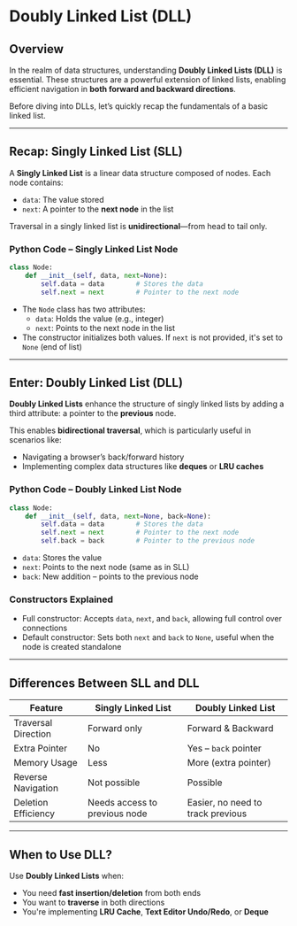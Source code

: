 #  Doubly Linked List (DLL)

##  Overview

In the realm of data structures, understanding **Doubly Linked Lists (DLL)** is essential. These structures are a powerful extension of linked lists, enabling efficient navigation in **both forward and backward directions**.

Before diving into DLLs, let’s quickly recap the fundamentals of a basic linked list.

---

##  Recap: Singly Linked List (SLL)

A **Singly Linked List** is a linear data structure composed of nodes. Each node contains:
- `data`: The value stored
- `next`: A pointer to the **next node** in the list

Traversal in a singly linked list is **unidirectional**—from head to tail only.

###  Python Code – Singly Linked List Node

```python
class Node:
    def __init__(self, data, next=None):
        self.data = data        # Stores the data
        self.next = next        # Pointer to the next node
```

- The `Node` class has two attributes:
  - `data`: Holds the value (e.g., integer)
  - `next`: Points to the next node in the list
- The constructor initializes both values. If `next` is not provided, it's set to `None` (end of list)

---

##  Enter: Doubly Linked List (DLL)

**Doubly Linked Lists** enhance the structure of singly linked lists by adding a third attribute: a pointer to the **previous** node.

This enables **bidirectional traversal**, which is particularly useful in scenarios like:
- Navigating a browser’s back/forward history
- Implementing complex data structures like **deques** or **LRU caches**

###  Python Code – Doubly Linked List Node

```python
class Node:
    def __init__(self, data, next=None, back=None):
        self.data = data        # Stores the data
        self.next = next        # Pointer to the next node
        self.back = back        # Pointer to the previous node
```

- `data`: Stores the value
- `next`: Points to the next node (same as in SLL)
- `back`: New addition – points to the previous node

###  Constructors Explained
- Full constructor: Accepts `data`, `next`, and `back`, allowing full control over connections
- Default constructor: Sets both `next` and `back` to `None`, useful when the node is created standalone

---

##  Differences Between SLL and DLL

| Feature                  | Singly Linked List          | Doubly Linked List             |
|--------------------------|-----------------------------|-------------------------------|
| Traversal Direction      | Forward only                | Forward & Backward            |
| Extra Pointer            | No                          | Yes – `back` pointer          |
| Memory Usage             | Less                        | More (extra pointer)          |
| Reverse Navigation       | Not possible                | Possible                      |
| Deletion Efficiency      | Needs access to previous node | Easier, no need to track previous |

---

##  When to Use DLL?
Use **Doubly Linked Lists** when:
- You need **fast insertion/deletion** from both ends
- You want to **traverse** in both directions
- You're implementing **LRU Cache**, **Text Editor Undo/Redo**, or **Deque**